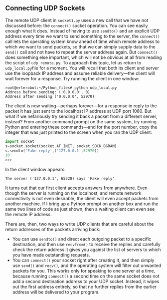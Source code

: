 ## Connecting UDP Sockets

The remote UDP client in `socket1.py` uses a new call that we have not discussed before: the `connect()`
socket operation. You can see easily enough what it does. Instead of having to use `sendto()` and an
explicit UDP address every time we want to send something to the server, the `connect()` call lets the
operating system know ahead of time which remote address to which we want to send packets, so that
we can simply supply data to the `send()` call and not have to repeat the server address again.
But `connect()` does something else important, which will not be obvious at all from reading the script of
`udp_remote.py`.
To approach this topic, let us return to `udp_local.py`file for a moment. You will recall that both its client
and server use the loopback IP address and assume reliable delivery—the client will wait forever for a
response. Try running the client in one window:
```
root@erlerobot:~/Python_files# python udp_local.py
Address before sending: ('0.0.0.0', 0)
Address after sending ('0.0.0.0', 52970)
```
The client is now waiting—perhaps forever—for a response in reply to the packet it has just sent to
the localhost IP address at UDP port 1060. But what if we nefariously try sending it back a packet from a
different server, instead?
From another command prompt on the same system, try running Python and entering these
commands—and for the port number, copy the integer that was just printed to the screen when you ran
the UDP client:
```python
import socket
s=socket.socket(socket.AF_INET, socket.SOCK_DGRAM)
s.sendto('Fake reply',('127.0.0.1',52970))
10
>>>

```
In the client window appears:
```
The server ('127.0.0.1', 65320) says 'Fake reply'
```
It turns out that our first client accepts answers from anywhere. Even though the server is
running on the localhost, and remote network connectivity is not even desirable, the
client will even accept packets from another machine. If I bring up a Python prompt on another box and
run the same two lines of code as just shown, then a waiting client can even see the remote IP address.

There are, then, two ways to write UDP clients that are careful about the return addresses of the
packets arriving back:

- You can use `sendto()` and direct each outgoing packet to a specific destination,
and then use `recvfrom()` to receive the replies and carefully check the return
address it gives you against the list of servers to which you have made outstanding
requests.
- You can `connect()` your socket right after creating it, and then simply use `send()`
and `recv()`, and the operating system will filter out unwanted packets for you. This
works only for speaking to one server at a time, because running `connect()` a
second time on the same socket does not add a second destination address to
your UDP socket. Instead, it wipes out the first address entirely, so that no further
replies from the earlier address will be delivered to your program.
